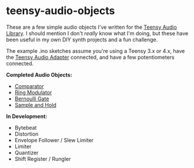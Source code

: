 # teensy-audio-objects

These are a few simple audio objects I've written for the [Teensy Audio Library](https://www.pjrc.com/teensy/td_libs_Audio.html). I should mention I don't _really_ know what I'm doing, but these have been useful in my own DIY synth projects and a fun challenge.

The example .ino sketches assume you're using a Teensy 3.x or 4.x, have the [Teensy Audio Adapter](https://www.pjrc.com/store/teensy3_audio.html)
connected, and have a few potentiometers connected. 

**Completed Audio Objects:**
* [Comparator](https://github.com/MattKuebrich/teensy-audio-objects/tree/main/comparator)
* [Ring Modulator](https://github.com/MattKuebrich/teensy-audio-objects/tree/main/ringmodulator)
* [Bernoulli Gate](https://github.com/MattKuebrich/teensy-audio-objects/tree/main/bernoulligate)
* [Sample and Hold](https://github.com/MattKuebrich/teensy-audio-objects/tree/main/samplehold)

**In Development:**
* Bytebeat
* Distortion
* Envelope Follower / Slew Limiter
* Limiter
* Quantizer
* Shift Register / Rungler
